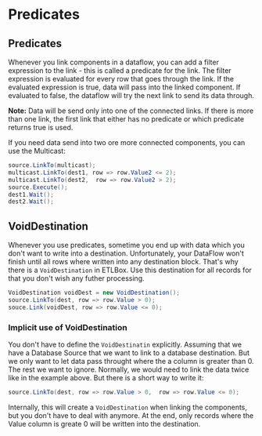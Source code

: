﻿# Predicates

## Predicates 

Whenever you link components in a dataflow, you can add a filter expression to the link -
this is called a predicate for the link.
The filter expression is evaluated for every row that goes through the link.
If the evaluated expression is true, data will pass into the linked component.
If evaluated to false, the dataflow will try the next link to send its data through.

**Note:** Data will be send only into one of the connected links. If there is more than one link,
the first link that either has no predicate or which predicate returns true is used.

If you need data send into two ore more connected components, you can use the Multicast:

```C#
source.LinkTo(multicast);
multicast.LinkTo(dest1, row => row.Value2 <= 2);
multicast.LinkTo(dest2,  row => row.Value2 > 2);
source.Execute();
dest1.Wait();
dest2.Wait();
```

## VoidDestination

Whenever you use predicates, sometime you end up with data which you don't want to write into a destination.
Unfortunately, your DataFlow won't finish until all rows where written into any destination block. That's why 
there is a `VoidDestination` in ETLBox. Use this destination for all records for that you don't wish any futher processing. 

```C#
VoidDestination voidDest = new VoidDestination(); 
source.LinkTo(dest, row => row.Value > 0);
souce.Link(voidDest, row => row.Value <= 0);
```


### Implicit use of VoidDestination

You don't have to define the `VoidDestinatin` explicitly. Assuming that we have a Database Source 
that we want to link to a database destination. But we only want to let data pass throught where the 
a column is greater than 0. The rest we want to ignore. Normally, we would need to link the data twice like in 
the example above. But there is a short way to write it: 

```C#
source.LinkTo(dest, row => row.Value > 0,  row => row.Value <= 0);
```

Internally, this will create a `VoidDestination` when linking the components, but you don't have to deal with anymore.
At the end, only records where the Value column is greate 0 will be written into the destination.
